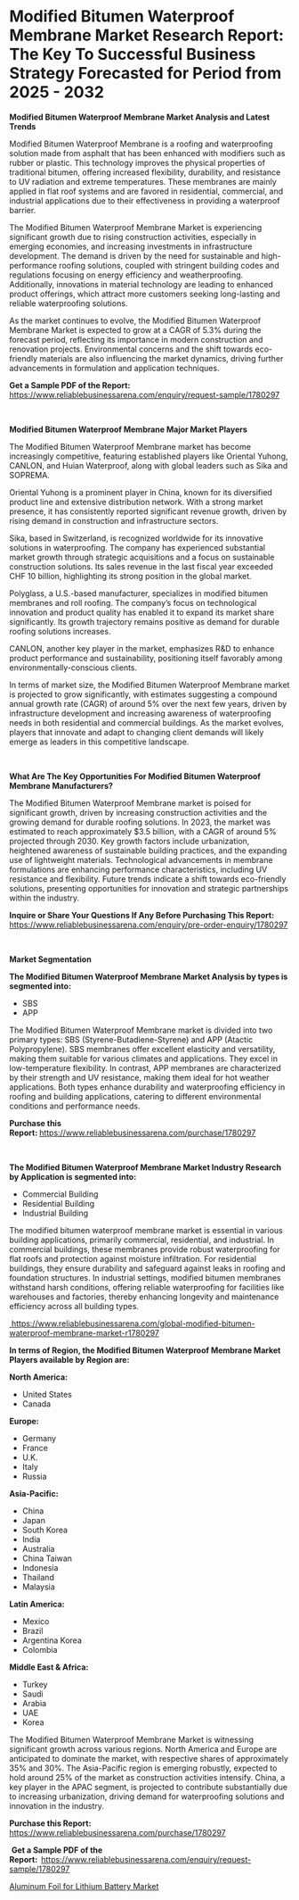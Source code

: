 <p><h1>Modified Bitumen Waterproof Membrane Market Research Report: The Key To Successful Business Strategy Forecasted for Period from 2025 - 2032</h1></p><p><strong>Modified Bitumen Waterproof Membrane Market Analysis and Latest Trends</strong></p>
<p><p>Modified Bitumen Waterproof Membrane is a roofing and waterproofing solution made from asphalt that has been enhanced with modifiers such as rubber or plastic. This technology improves the physical properties of traditional bitumen, offering increased flexibility, durability, and resistance to UV radiation and extreme temperatures. These membranes are mainly applied in flat roof systems and are favored in residential, commercial, and industrial applications due to their effectiveness in providing a waterproof barrier.</p><p>The Modified Bitumen Waterproof Membrane Market is experiencing significant growth due to rising construction activities, especially in emerging economies, and increasing investments in infrastructure development. The demand is driven by the need for sustainable and high-performance roofing solutions, coupled with stringent building codes and regulations focusing on energy efficiency and weatherproofing. Additionally, innovations in material technology are leading to enhanced product offerings, which attract more customers seeking long-lasting and reliable waterproofing solutions. </p><p>As the market continues to evolve, the Modified Bitumen Waterproof Membrane Market is expected to grow at a CAGR of 5.3% during the forecast period, reflecting its importance in modern construction and renovation projects. Environmental concerns and the shift towards eco-friendly materials are also influencing the market dynamics, driving further advancements in formulation and application techniques.</p></p>
<p><strong>Get a Sample PDF of the Report:&nbsp;</strong> <a href="https://www.reliablebusinessarena.com/enquiry/request-sample/1780297?utm_campaign=3114&utm_medium=2&utm_source=Github&utm_content=ia&utm_term=25032025&utm_id=modified-bitumen-waterproof-membrane">https://www.reliablebusinessarena.com/enquiry/request-sample/1780297</a></p>
<p>&nbsp;</p>
<p><strong>Modified Bitumen Waterproof Membrane Major Market Players</strong></p>
<p><p>The Modified Bitumen Waterproof Membrane market has become increasingly competitive, featuring established players like Oriental Yuhong, CANLON, and Huian Waterproof, along with global leaders such as Sika and SOPREMA. </p><p>Oriental Yuhong is a prominent player in China, known for its diversified product line and extensive distribution network. With a strong market presence, it has consistently reported significant revenue growth, driven by rising demand in construction and infrastructure sectors. </p><p>Sika, based in Switzerland, is recognized worldwide for its innovative solutions in waterproofing. The company has experienced substantial market growth through strategic acquisitions and a focus on sustainable construction solutions. Its sales revenue in the last fiscal year exceeded CHF 10 billion, highlighting its strong position in the global market.</p><p>Polyglass, a U.S.-based manufacturer, specializes in modified bitumen membranes and roll roofing. The company’s focus on technological innovation and product quality has enabled it to expand its market share significantly. Its growth trajectory remains positive as demand for durable roofing solutions increases.</p><p>CANLON, another key player in the market, emphasizes R&D to enhance product performance and sustainability, positioning itself favorably among environmentally-conscious clients. </p><p>In terms of market size, the Modified Bitumen Waterproof Membrane market is projected to grow significantly, with estimates suggesting a compound annual growth rate (CAGR) of around 5% over the next few years, driven by infrastructure development and increasing awareness of waterproofing needs in both residential and commercial buildings. As the market evolves, players that innovate and adapt to changing client demands will likely emerge as leaders in this competitive landscape.</p></p>
<p>&nbsp;</p>
<p><strong>What Are The Key Opportunities For Modified Bitumen Waterproof Membrane Manufacturers?</strong></p>
<p><p>The Modified Bitumen Waterproof Membrane market is poised for significant growth, driven by increasing construction activities and the growing demand for durable roofing solutions. In 2023, the market was estimated to reach approximately $3.5 billion, with a CAGR of around 5% projected through 2030. Key growth factors include urbanization, heightened awareness of sustainable building practices, and the expanding use of lightweight materials. Technological advancements in membrane formulations are enhancing performance characteristics, including UV resistance and flexibility. Future trends indicate a shift towards eco-friendly solutions, presenting opportunities for innovation and strategic partnerships within the industry.</p></p>
<p><strong>Inquire or Share Your Questions If Any Before Purchasing This Report:</strong> <a href="https://www.reliablebusinessarena.com/enquiry/pre-order-enquiry/1780297?utm_campaign=3114&utm_medium=2&utm_source=Github&utm_content=ia&utm_term=25032025&utm_id=modified-bitumen-waterproof-membrane">https://www.reliablebusinessarena.com/enquiry/pre-order-enquiry/1780297</a></p>
<p>&nbsp;</p>
<p><strong>Market Segmentation</strong></p>
<p><strong>The Modified Bitumen Waterproof Membrane Market Analysis by types is segmented into:</strong></p>
<p><ul><li>SBS</li><li>APP</li></ul></p>
<p><p>The Modified Bitumen Waterproof Membrane market is divided into two primary types: SBS (Styrene-Butadiene-Styrene) and APP (Atactic Polypropylene). SBS membranes offer excellent elasticity and versatility, making them suitable for various climates and applications. They excel in low-temperature flexibility. In contrast, APP membranes are characterized by their strength and UV resistance, making them ideal for hot weather applications. Both types enhance durability and waterproofing efficiency in roofing and building applications, catering to different environmental conditions and performance needs.</p></p>
<p><strong>Purchase this Report:&nbsp;</strong><a href="https://www.reliablebusinessarena.com/purchase/1780297?utm_campaign=3114&utm_medium=2&utm_source=Github&utm_content=ia&utm_term=25032025&utm_id=modified-bitumen-waterproof-membrane">https://www.reliablebusinessarena.com/purchase/1780297</a></p>
<p>&nbsp;</p>
<p><strong>The Modified Bitumen Waterproof Membrane Market Industry Research by Application is segmented into:</strong></p>
<p><ul><li>Commercial Building</li><li>Residential Building</li><li>Industrial Building</li></ul></p>
<p><p>The modified bitumen waterproof membrane market is essential in various building applications, primarily commercial, residential, and industrial. In commercial buildings, these membranes provide robust waterproofing for flat roofs and protection against moisture infiltration. For residential buildings, they ensure durability and safeguard against leaks in roofing and foundation structures. In industrial settings, modified bitumen membranes withstand harsh conditions, offering reliable waterproofing for facilities like warehouses and factories, thereby enhancing longevity and maintenance efficiency across all building types.</p></p>
<p><a href="https://www.reliablebusinessarena.com/global-modified-bitumen-waterproof-membrane-market-r1780297?utm_campaign=3114&utm_medium=2&utm_source=Github&utm_content=ia&utm_term=25032025&utm_id=modified-bitumen-waterproof-membrane">&nbsp;https://www.reliablebusinessarena.com/global-modified-bitumen-waterproof-membrane-market-r1780297</a></p>
<p><strong>In terms of Region, the Modified Bitumen Waterproof Membrane Market Players available by Region are:</strong></p>
<p>
    <p> <strong> North America: </strong>
        <ul>
            <li>United States</li>
            <li>Canada</li>
        </ul>
        </p> 
    <p> <strong> Europe: </strong>
        <ul>
            <li>Germany</li>
            <li>France</li>
            <li>U.K.</li>
            <li>Italy</li>
            <li>Russia</li>
        </ul>
        </p> 
    <p> <strong> Asia-Pacific: </strong>
        <ul>
            <li>China</li>
            <li>Japan</li>
            <li>South Korea</li>
            <li>India</li>
            <li>Australia</li>
            <li>China Taiwan</li>
            <li>Indonesia</li>
            <li>Thailand</li>
            <li>Malaysia</li>
        </ul>
        </p> 
    <p> <strong> Latin America: </strong>
        <ul>
            <li>Mexico</li>
            <li>Brazil</li>
            <li>Argentina Korea</li>
            <li>Colombia</li>
        </ul>
        </p> 
    <p> <strong> Middle East & Africa: </strong>
        <ul>
            <li>Turkey</li>
            <li>Saudi</li>
            <li>Arabia</li>
            <li>UAE</li>
            <li>Korea</li>
        </ul>
    </p>
    </p>
<p><p>The Modified Bitumen Waterproof Membrane Market is witnessing significant growth across various regions. North America and Europe are anticipated to dominate the market, with respective shares of approximately 35% and 30%. The Asia-Pacific region is emerging robustly, expected to hold around 25% of the market as construction activities intensify. China, a key player in the APAC segment, is projected to contribute substantially due to increasing urbanization, driving demand for waterproofing solutions and innovation in the industry.</p></p>
<p><strong>Purchase this Report: </strong><a href="https://www.reliablebusinessarena.com/purchase/1780297?utm_campaign=3114&utm_medium=2&utm_source=Github&utm_content=ia&utm_term=25032025&utm_id=modified-bitumen-waterproof-membrane">https://www.reliablebusinessarena.com/purchase/1780297</a></p>
<p>&nbsp;<strong>Get a Sample PDF of the Report:&nbsp;&nbsp;</strong><a href="https://www.reliablebusinessarena.com/enquiry/request-sample/1780297?utm_campaign=3114&utm_medium=2&utm_source=Github&utm_content=ia&utm_term=25032025&utm_id=modified-bitumen-waterproof-membrane">https://www.reliablebusinessarena.com/enquiry/request-sample/1780297</a></p>
<p><strong></strong></p>
<p><p><a href="https://github.com/nacrehuipie/Market-Research-Report-List-1/blob/main/aluminum-foil-for-lithium-battery-market.md?utm_campaign=3114&utm_medium=2&utm_source=Github&utm_content=ia&utm_term=25032025&utm_id=modified-bitumen-waterproof-membrane">Aluminum Foil for Lithium Battery Market</a></p></p>